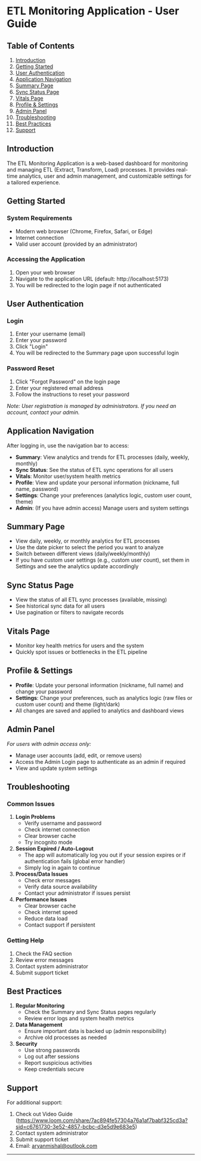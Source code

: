 # ETL Monitoring Application - User Guide

## Table of Contents
1. [Introduction](#introduction)
2. [Getting Started](#getting-started)
3. [User Authentication](#user-authentication)
4. [Application Navigation](#application-navigation)
5. [Summary Page](#summary-page)
6. [Sync Status Page](#sync-status-page)
7. [Vitals Page](#vitals-page)
8. [Profile & Settings](#profile--settings)
9. [Admin Panel](#admin-panel)
10. [Troubleshooting](#troubleshooting)
11. [Best Practices](#best-practices)
12. [Support](#support)

## Introduction
The ETL Monitoring Application is a web-based dashboard for monitoring and managing ETL (Extract, Transform, Load) processes. It provides real-time analytics, user and admin management, and customizable settings for a tailored experience.

## Getting Started

### System Requirements
- Modern web browser (Chrome, Firefox, Safari, or Edge)
- Internet connection
- Valid user account (provided by an administrator)

### Accessing the Application
1. Open your web browser
2. Navigate to the application URL (default: http://localhost:5173)
3. You will be redirected to the login page if not authenticated

## User Authentication

### Login
1. Enter your username (email)
2. Enter your password
3. Click "Login"
4. You will be redirected to the Summary page upon successful login

### Password Reset
1. Click "Forgot Password" on the login page
2. Enter your registered email address
3. Follow the instructions to reset your password

*Note: User registration is managed by administrators. If you need an account, contact your admin.*

## Application Navigation

After logging in, use the navigation bar to access:
- **Summary**: View analytics and trends for ETL processes (daily, weekly, monthly)
- **Sync Status**: See the status of ETL sync operations for all users
- **Vitals**: Monitor user/system health metrics
- **Profile**: View and update your personal information (nickname, full name, password)
- **Settings**: Change your preferences (analytics logic, custom user count, theme)
- **Admin**: (If you have admin access) Manage users and system settings

## Summary Page
- View daily, weekly, or monthly analytics for ETL processes
- Use the date picker to select the period you want to analyze
- Switch between different views (daily/weekly/monthly)
- If you have custom user settings (e.g., custom user count), set them in Settings and see the analytics update accordingly

## Sync Status Page
- View the status of all ETL sync processes (available, missing)
- See historical sync data for all users
- Use pagination or filters to navigate records

## Vitals Page
- Monitor key health metrics for users and the system
- Quickly spot issues or bottlenecks in the ETL pipeline

## Profile & Settings
- **Profile**: Update your personal information (nickname, full name) and change your password
- **Settings**: Change your preferences, such as analytics logic (raw files or custom user count) and theme (light/dark)
- All changes are saved and applied to analytics and dashboard views

## Admin Panel
*For users with admin access only:*
- Manage user accounts (add, edit, or remove users)
- Access the Admin Login page to authenticate as an admin if required
- View and update system settings

## Troubleshooting

### Common Issues
1. **Login Problems**
   - Verify username and password
   - Check internet connection
   - Clear browser cache
   - Try incognito mode
2. **Session Expired / Auto-Logout**
   - The app will automatically log you out if your session expires or if authentication fails (global error handler)
   - Simply log in again to continue
3. **Process/Data Issues**
   - Check error messages
   - Verify data source availability
   - Contact your administrator if issues persist
4. **Performance Issues**
   - Clear browser cache
   - Check internet speed
   - Reduce data load
   - Contact support if persistent

### Getting Help
1. Check the FAQ section
2. Review error messages
3. Contact system administrator
4. Submit support ticket

## Best Practices
1. **Regular Monitoring**
   - Check the Summary and Sync Status pages regularly
   - Review error logs and system health metrics
2. **Data Management**
   - Ensure important data is backed up (admin responsibility)
   - Archive old processes as needed
3. **Security**
   - Use strong passwords
   - Log out after sessions
   - Report suspicious activities
   - Keep credentials secure

## Support
For additional support:
1. Check out Video Guide (https://www.loom.com/share/7ac894fe57304a76a1af7babf325cd3a?sid=c6761730-3e52-4857-bcbc-d3e5d9e683e5)
2. Contact system administrator
3. Submit support ticket
4. Email: aryanmishal@outlook.com

---